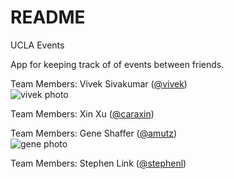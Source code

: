 # README
UCLA Events

App for keeping track of of events between friends.

Team Members:
Vivek Sivakumar ([@vivek](https://github.com/vivsiv))  
![vivek photo](https://media.licdn.com/mpr/mpr/shrinknp_400_400/AAEAAQAAAAAAAAL4AAAAJDZlM2Y2ZTllLWRmNWMtNGQyNi1hYmU3LWJmZGI5ZTg4YmI1ZA.jpg)

Team Members:
Xin Xu ([@caraxin](https://github.com/caraxin))  

Team Members:
Gene Shaffer ([@amutz](https://github.com/genelikespie))  
![gene photo](https://media.licdn.com/mpr/mpr/shrinknp_400_400/AAEAAQAAAAAAAAlCAAAAJDg2YTg0ZDMzLWRjNTctNDQzYS04NzE3LTRhODM0Mzc5YzlkNA.jpg)

Team Members:
Stephen Link ([@stephenl](https://github.com/stephenl))  
